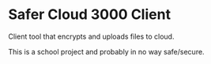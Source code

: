 # Safer Cloud 3000 Client
Client tool that encrypts and uploads files to cloud.

This is a school project and probably in no way safe/secure.